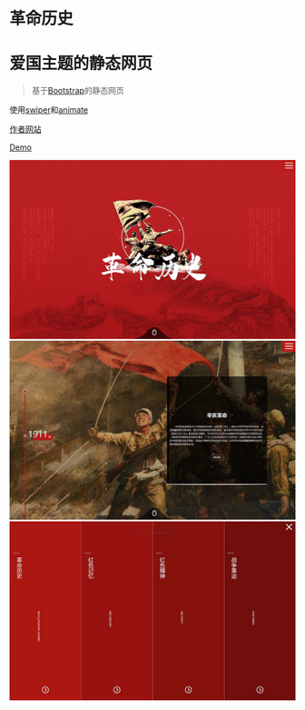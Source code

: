 # 革命历史
爱国主题的静态网页
==
>基于[Bootstrap](https://github.com/twbs/bootstrap)的静态网页

使用[swiper](https://swiperjs.com/)和[animate](https://animate.style/)

[作者网站](https://www.liutao.love)

[Demo](https://ly-mt.github.io/Revolutionary-History/)


![demo-1](https://raw.githubusercontent.com/LY-MT/Revolutionary-History/main/images/demo-1.jpg)
![demo-2](https://raw.githubusercontent.com/LY-MT/Revolutionary-History/main/images/demo-2.jpg)
![demo-3](https://raw.githubusercontent.com/LY-MT/Revolutionary-History/main/images/demo-3.jpg)
